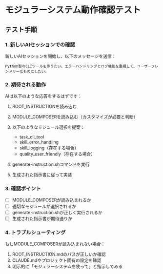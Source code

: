 # モジュラーシステム動作確認テスト

## テスト手順

### 1. 新しいAIセッションでの確認
新しいAIセッションを開始し、以下のメッセージを送信：

```
Python製のCLIツールを作りたい。エラーハンドリングとログ機能を重視して、ユーザーフレンドリーなものにしたい。
```

### 2. 期待される動作
AIは以下のような応答をするはずです：

1. ROOT_INSTRUCTIONを読み込む
2. MODULE_COMPOSERを読み込む（カスタマイズが必要と判断）
3. 以下のようなモジュール選択を提案：
   - task_cli_tool
   - skill_error_handling
   - skill_logging（存在する場合）
   - quality_user_friendly（存在する場合）

4. generate-instruction.shコマンドを実行
5. 生成された指示書に従って実装

### 3. 確認ポイント
- [ ] MODULE_COMPOSERが読み込まれるか
- [ ] 適切なモジュールが選択されるか
- [ ] generate-instruction.shが正しく実行されるか
- [ ] 生成された指示書が期待通りか

### 4. トラブルシューティング
もしMODULE_COMPOSERが読み込まれない場合：
1. ROOT_INSTRUCTION.mdのパスが正しいか確認
2. CLAUDE.mdやプロジェクト固有の設定を確認
3. 明示的に「モジュラーシステムを使って」と指示してみる